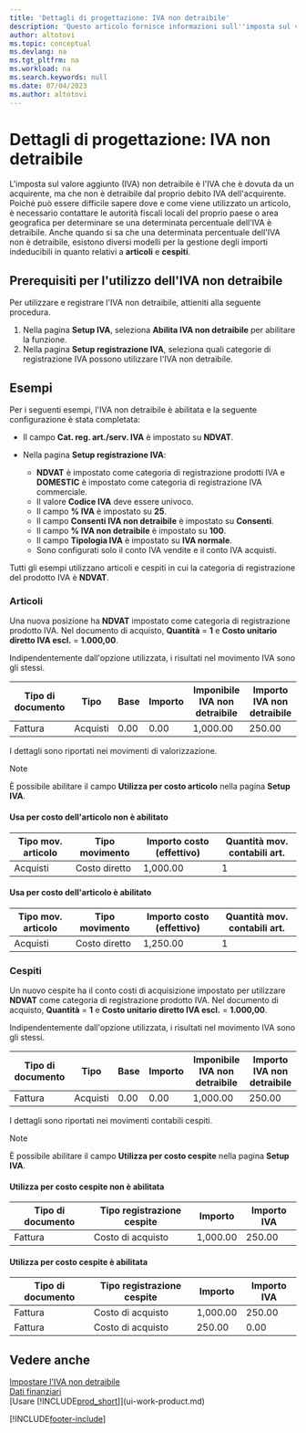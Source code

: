 ```yaml
---
title: 'Dettagli di progettazione: IVA non detraibile'
description: 'Questo articolo fornisce informazioni sull''imposta sul valore aggiunto (IVA) non detraibile è l''IVA che è dovuta da un acquirente, ma che non è detraibile dal proprio debito IVA dell''acquirente.'
author: altotovi
ms.topic: conceptual
ms.devlang: na
ms.tgt_pltfrm: na
ms.workload: na
ms.search.keywords: null
ms.date: 07/04/2023
ms.author: altotovi
---
```


# <a name="design-details-non-deductible-vat"></a>Dettagli di progettazione: IVA non detraibile

L'imposta sul valore aggiunto (IVA) non detraibile è l'IVA che è dovuta da un acquirente, ma che non è detraibile dal proprio debito IVA dell'acquirente. Poiché può essere difficile sapere dove e come viene utilizzato un articolo, è necessario contattare le autorità fiscali locali del proprio paese o area geografica per determinare se una determinata percentuale dell'IVA è detraibile. Anche quando si sa che una determinata percentuale dell'IVA non è detraibile, esistono diversi modelli per la gestione degli importi indeducibili in quanto relativi a **articoli** e **cespiti**.

## <a name="prerequisites-for-using-non-deductible-vat"></a>Prerequisiti per l'utilizzo dell'IVA non detraibile

Per utilizzare e registrare l'IVA non detraibile, attieniti alla seguente procedura.

1. Nella pagina **Setup IVA**, seleziona **Abilita IVA non detraibile** per abilitare la funzione.
2. Nella pagina **Setup registrazione IVA**, seleziona quali categorie di registrazione IVA possono utilizzare l'IVA non detraibile.

## <a name="examples"></a>Esempi

Per i seguenti esempi, l'IVA non detraibile è abilitata e la seguente configurazione è stata completata:

- Il campo **Cat. reg. art./serv. IVA** è impostato su **NDVAT**.
- Nella pagina **Setup registrazione IVA**:

    - **NDVAT** è impostato come categoria di registrazione prodotti IVA e **DOMESTIC** è impostato come categoria di registrazione IVA commerciale.
    - Il valore **Codice IVA** deve essere univoco.
    - Il campo **% IVA** è impostato su **25**.
    - Il campo **Consenti IVA non detraibile** è impostato su **Consenti**.
    - Il campo **% IVA non detraibile** è impostato su **100**.
    - Il campo **Tipologia IVA** è impostato su **IVA normale**.
    - Sono configurati solo il conto IVA vendite e il conto IVA acquisti.

Tutti gli esempi utilizzano articoli e cespiti in cui la categoria di registrazione del prodotto IVA è **NDVAT**.

### <a name="items"></a>Articoli

Una nuova posizione ha **NDVAT** impostato come categoria di registrazione prodotto IVA. Nel documento di acquisto, **Quantità** = **1** e **Costo unitario diretto IVA escl.** = **1.000,00**.

Indipendentemente dall'opzione utilizzata, i risultati nel movimento IVA sono gli stessi.

| Tipo di documento | Tipo | Base | Importo | Imponibile IVA non detraibile | Importo IVA non detraibile |
|---|---|---|---|---|---|
| Fattura | Acquisti | 0.00 | 0.00 | 1,000.00 | 250.00 |

I dettagli sono riportati nei movimenti di valorizzazione.

> [!NOTE]
> È possibile abilitare il campo **Utilizza per costo articolo** nella pagina **Setup IVA**.

#### <a name="use-for-item-cost-isnt-enabled"></a>Usa per costo dell'articolo non è abilitato

| Tipo mov. articolo | Tipo movimento | Importo costo (effettivo) | Quantità mov. contabili art. |
|---|---|---|---|
| Acquisti | Costo diretto | 1,000.00 | 1 |

#### <a name="use-for-item-cost-is-enabled"></a>Usa per costo dell'articolo è abilitato

| Tipo mov. articolo | Tipo movimento | Importo costo (effettivo) | Quantità mov. contabili art. |
|---|---|---|---|
| Acquisti | Costo diretto | 1,250.00 | 1 |

### <a name="fixed-assets"></a>Cespiti

Un nuovo cespite ha il conto costi di acquisizione impostato per utilizzare **NDVAT** come categoria di registrazione prodotto IVA. Nel documento di acquisto, **Quantità** = **1** e **Costo unitario diretto IVA escl.** = **1.000,00**.

Indipendentemente dall'opzione utilizzata, i risultati nel movimento IVA sono gli stessi.

| Tipo di documento | Tipo | Base | Importo | Imponibile IVA non detraibile | Importo IVA non detraibile |
|---|---|---|---|---|---|
| Fattura | Acquisti | 0.00 | 0.00 | 1,000.00 | 250.00 |

I dettagli sono riportati nei movimenti contabili cespiti.

> [!NOTE]
> È possibile abilitare il campo **Utilizza per costo cespite** nella pagina **Setup IVA**.

#### <a name="use-for-fixed-asset-cost-isnt-enabled"></a>Utilizza per costo cespite non è abilitata

| Tipo di documento | Tipo registrazione cespite | Importo | Importo IVA |
|---|---|---|---|
| Fattura | Costo di acquisto | 1,000.00 | 250.00 |

#### <a name="use-for-fixed-asset-cost-is-enabled"></a>Utilizza per costo cespite è abilitata

| Tipo di documento | Tipo registrazione cespite | Importo | Importo IVA |
|---|---|---|---|
| Fattura | Costo di acquisto | 1,000.00 | 250.00 |
| Fattura | Costo di acquisto | 250.00 | 0.00 |

## <a name="see-also"></a>Vedere anche

[Impostare l'IVA non detraibile](finance-setup-nondeductible-vat.md)  
[Dati finanziari](finance.md)  
[Usare [!INCLUDE[prod_short](includes/prod_short.md)]](ui-work-product.md)

[!INCLUDE[footer-include](includes/footer-banner.md)]
